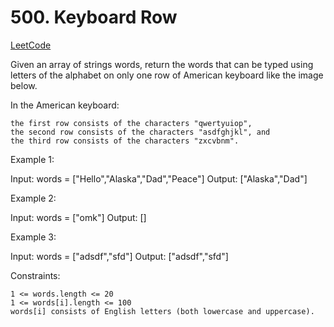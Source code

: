 # 500. Keyboard Row

[LeetCode](https://leetcode.com/problems/keyboard-row/)

Given an array of strings words, return the words that can be typed using letters of the alphabet on only one row of American keyboard like the image below.

In the American keyboard:

    the first row consists of the characters "qwertyuiop",
    the second row consists of the characters "asdfghjkl", and
    the third row consists of the characters "zxcvbnm".

 

Example 1:

Input: words = ["Hello","Alaska","Dad","Peace"]
Output: ["Alaska","Dad"]

Example 2:

Input: words = ["omk"]
Output: []

Example 3:

Input: words = ["adsdf","sfd"]
Output: ["adsdf","sfd"]

 

Constraints:

    1 <= words.length <= 20
    1 <= words[i].length <= 100
    words[i] consists of English letters (both lowercase and uppercase). 

